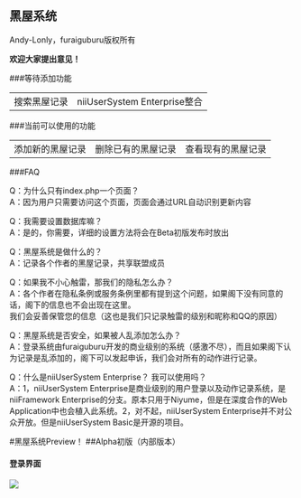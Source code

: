 黑屋系统
---
Andy-Lonly，furaiguburu版权所有

**欢迎大家提出意见！**

###等待添加功能

<table>
  <tr>
    <td>搜索黑屋记录</td>
    <td>niiUserSystem Enterprise整合</td>
  </tr>
</table>

###当前可以使用的功能
<table>
  <tr>
    <td>添加新的黑屋记录</td>
    <td>删除已有的黑屋记录</td>
    <td>查看现有的黑屋记录</td>
  </tr>
</table>

###FAQ

Q：为什么只有index.php一个页面？<br>
A：因为用户只需要访问这个页面，页面会通过URL自动识别更新内容

Q：我需要设置数据库嘛？<br>
A：是的，你需要，详细的设置方法将会在Beta初版发布时放出

Q：黑屋系统是做什么的？<br>
A：记录各个作者的黑屋记录，共享联盟成员

Q：如果我不小心触雷，那我们的隐私怎么办？<br>
A：各个作者在隐私条例或服务条例里都有提到这个问题，如果阁下没有同意的话，阁下的信息也不会出现在这里。<br>
我们会妥善保管您的信息（这也是我们只记录触雷的级别和昵称和QQ的原因）

Q：黑屋系统是否安全，如果被人乱添加怎么办？<br>
A：登录系统由furaiguburu开发的商业级别的系统（感激不尽），而且如果阁下认为记录是乱添加的，阁下可以发起申诉，我们会对所有的动作进行记录。

Q：什么是niiUserSystem Enterprise？ 我可以使用吗？<br>
A：1，niiUserSystem Enterprise是商业级别的用户登录以及动作记录系统，是niiFramework Enterprise的分支。原本只用于Niyume，但是在深度合作的Web Application中也会植入此系统。2，对不起，niiUserSystem Enterprise并不对公众开放。但是niiUserSystem Basic是开源的项目。

#黑屋系统Preview！
##Alpha初版（内部版本）
#### 登录界面
<img src="http://40c4ada26c9f76b90200-7237e5908f4a8314ee6a2ee2d1cf897e.r10.cf6.rackcdn.com/blackhouseLogin1.png" />
